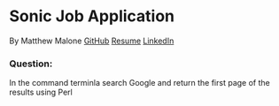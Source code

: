 # Sonic Job Application
By Matthew Malone
[GitHub](https://github.com/matthewdshepherd)
[Resume]()
[LinkedIn]()

### Question:
In the command terminla search Google and return the first page of the results using Perl